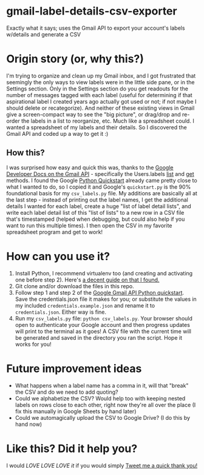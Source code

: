 # gmail-label-details-csv-exporter
Exactly what it says; uses the Gmail API to export your account's labels w/details and generate a CSV

# Origin story (or, why this?)
I'm trying to organize and clean up my Gmail inbox, and I got frustrated that seemingly the only ways to view labels were in the little side pane, or in the Settings section. Only in the Settings section do you get readouts for the number of messages tagged with each label (useful for determining if that aspirational label I created years ago actually got used or not; if not maybe I should delete or recategorize). And neither of these existing views in Gmail give a screen-compact way to see the "big picture", or drag/drop and re-order the labels in a list to reorganize, etc. Much like a spreadsheet could. I wanted a spreadsheet of my labels and their details. So I discovered the Gmail API and coded up a way to get it :)

## How this?
I was surprised how easy and quick this was, thanks to the [Google Developer Docs on the Gmail API](https://developers.google.com/gmail/api) - specifically the Users.labels [list](https://developers.google.com/gmail/api/v1/reference/users/labels/list) and [get](https://developers.google.com/gmail/api/v1/reference/users/labels/get) methods. I found the Google [Python Quickstart](https://developers.google.com/gmail/api/quickstart/python) already came pretty close to what I wanted to do, so I copied it and Google's `quickstart.py` is the 90% foundational basis for my `csv_labels.py` file. My additions are basically all at the last step - instead of printing out the label names, I get the additional details I wanted for each label, create a huge "list of label detail lists", and write each label detail list of this "list of lists" to a new row in a CSV file that's timestamped (helped when debugging, but could also help if you want to run this multiple times). I then open the CSV in my favorite spreadsheet program and get to work!

# How can you use it?
1. Install Python, I recommend virtualenv too (and creating and activating one before step 2). Here's [a decent guide on that I found.](https://dont-be-afraid-to-commit.readthedocs.io/en/latest/virtualenv.html)
2. Git clone and/or download the files in this repo.
3. Follow step 1 and step 2 of the [Google Gmail API Python quickstart](https://developers.google.com/gmail/api/quickstart/python). Save the credentials.json file it makes for you; or substitute the values in my included `credentials.example.json` and rename it to `credentials.json`. Either way is fine.
4. Run my `csv_labels.py` file: `python csv_labels.py`. Your browser should open to authenticate your Google account and then progress updates will print to the terminal as it goes! A CSV file with the current time will be generated and saved in the directory you ran the script. Hope it works for you!

# Future improvement ideas
- What happens when a label name has a comma in it, will that "break" the CSV and do we need to add quoting?
- Could we alphabetize the CSV? Would help too with keeping nested labels on rows close to each other, right now they're all over the place (I fix this manually in Google Sheets by hand later)
- Could we automagically upload the CSV to Google Drive? (I do this by hand now)

# Like this? Did it help you?
I would _LOVE LOVE LOVE it_ if you would simply [Tweet me a quick thank you!](http://twitter.com/andrewbt)
